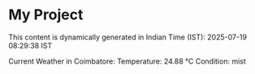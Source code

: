 # My Project

This content is dynamically generated in Indian Time (IST): 2025-07-19 08:29:38 IST


Current Weather in Coimbatore:
Temperature: 24.88 °C
Condition: mist
